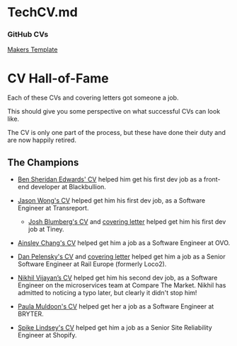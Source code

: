 # TechCV.md


### GitHub CVs

[Makers Template](https://github.com/makersacademy/CV)




# CV Hall-of-Fame

Each of these CVs and covering letters got someone a job.

This should give you some perspective on what successful CVs can look like.

The CV is only one part of the process, but these have done their duty
and are now happily retired.

## The Champions

* [Ben Sheridan Edwards' CV](https://github.com/BenSheridanEdwards/GitHub_CV) helped him get his first dev job as a front-end developer at Blackbullion.
* [Jason Wong's CV](cvs/Jason_Wong_CV.pdf) helped get him his first dev job, as a
  Software Engineer at Transreport.
  * [Josh Blumberg's CV](cvs/Josh_Blumberg_CV.pdf) and [covering letter](cvs/Josh_Blumberg_Covering_Letter.pdf)
  helped get him his first dev job at Tiney.



* [Ainsley Chang's CV](cvs/Ainsley_Chang_CV.pdf) helped get him a job as a Software
  Engineer at OVO.
* [Dan Pelensky's CV](cvs/Dan_Pelensky_CV.pdf) and [covering letter](cvs/Dan_Pelensky_Covering_Letter.md)
  helped get him a job as a Senior Software Engineer at Rail Europe (formerly
  Loco2).
* [Nikhil Vijayan’s CV](cvs/Nikhil_Vijayan_CV.pdf) helped get him his second dev
  job, as a Software Engineer on the microservices team at Compare The Market.
  Nikhil has admitted to noticing a typo later, but clearly it didn't stop him!
* [Paula Muldoon's CV](cvs/Paula_Muldoon_CV.pdf) helped get her a job as a Software
  Engineer at BRYTER.
* [Spike Lindsey's CV](cvs/Spike_Lindsey_CV.pdf) helped get him a job as a Senior
  Site Reliability Engineer at Shopify.
